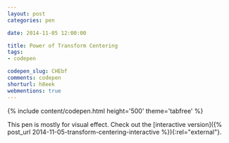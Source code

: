 ```yaml
---
layout: post
categories: pen

date: 2014-11-05 12:00:00

title: Power of Transform Centering
tags:
- codepen

codepen_slug: CHEbf
comments: codepen
shorturl: h8eek
webmentions: true
---
```



{% include content/codepen.html height='500' theme='tabfree' %}

This pen is mostly for visual effect. Check out the [interactive version]({% post_url 2014-11-05-transform-centering-interactive %}){:rel="external"}.
